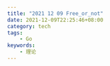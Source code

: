 ```yaml
---
title: "2021 12 09 Free_or_not"
date: 2021-12-09T22:25:46+08:00
category: tech
tags:
    - Go
keywords:
    - 理论
---
```

